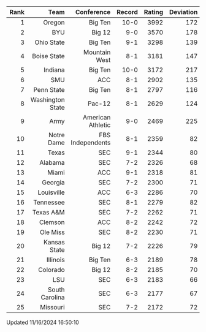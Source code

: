| Rank  | Team                 | Conference           | Record   | Rating | Deviation |
| ---:  | ---:                 | ---:                 | ---:     | ---:   | ---:      |
| 1     | Oregon               | Big Ten              | 10-0     | 3992   | 172       |
| 2     | BYU                  | Big 12               | 9-0      | 3570   | 178       |
| 3     | Ohio State           | Big Ten              | 9-1      | 3298   | 139       |
| 4     | Boise State          | Mountain West        | 8-1      | 3181   | 147       |
| 5     | Indiana              | Big Ten              | 10-0     | 3172   | 217       |
| 6     | SMU                  | ACC                  | 8-1      | 2902   | 135       |
| 7     | Penn State           | Big Ten              | 8-1      | 2797   | 116       |
| 8     | Washington State     | Pac-12               | 8-1      | 2629   | 124       |
| 9     | Army                 | American Athletic    | 9-0      | 2469   | 225       |
| 10    | Notre Dame           | FBS Independents     | 8-1      | 2359   | 82        |
| 11    | Texas                | SEC                  | 9-1      | 2344   | 80        |
| 12    | Alabama              | SEC                  | 7-2      | 2326   | 68        |
| 13    | Miami                | ACC                  | 9-1      | 2318   | 81        |
| 14    | Georgia              | SEC                  | 7-2      | 2300   | 71        |
| 15    | Louisville           | ACC                  | 6-3      | 2286   | 70        |
| 16    | Tennessee            | SEC                  | 8-1      | 2279   | 82        |
| 17    | Texas A&M            | SEC                  | 7-2      | 2262   | 71        |
| 18    | Clemson              | ACC                  | 8-2      | 2242   | 72        |
| 19    | Ole Miss             | SEC                  | 8-2      | 2230   | 71        |
| 20    | Kansas State         | Big 12               | 7-2      | 2226   | 79        |
| 21    | Illinois             | Big Ten              | 6-3      | 2189   | 78        |
| 22    | Colorado             | Big 12               | 8-2      | 2185   | 70        |
| 23    | LSU                  | SEC                  | 6-3      | 2183   | 66        |
| 24    | South Carolina       | SEC                  | 6-3      | 2177   | 67        |
| 25    | Missouri             | SEC                  | 7-2      | 2172   | 72        |

Updated 11/16/2024 16:50:10
